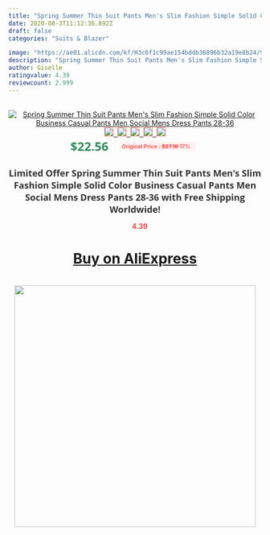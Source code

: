```yaml
---
title: "Spring Summer Thin Suit Pants Men's Slim Fashion Simple Solid Color Business Casual Pants Men Social Mens Dress Pants 28-36"
date: 2020-08-3T11:12:36.892Z
draft: false
categories: "Suits & Blazer"

image: "https://ae01.alicdn.com/kf/H3c6f1c99ae154bddb36896b32a19e8b24/Spring-Summer-Thin-Suit-Pants-Men-s-Slim-Fashion-Simple-Solid-Color-Business-Casual-Pants-Men.jpg"
description: "Spring Summer Thin Suit Pants Men's Slim Fashion Simple Solid Color Business Casual Pants Men Social Mens Dress Pants 28-36"
author: Giselle
ratingvalue: 4.39
reviewcount: 2.999
---
```

<br>
<div style="text-align: center;">
<a href="https://s.click.aliexpress.com/e/_AaowG5" target="_blank" rel="nofollow noopener noreferrer"><img alt="Spring Summer Thin Suit Pants Men's Slim Fashion Simple Solid Color Business Casual Pants Men Social Mens Dress Pants 28-36" class="magnifier-image" src="https://ae01.alicdn.com/kf/H3c6f1c99ae154bddb36896b32a19e8b24/Spring-Summer-Thin-Suit-Pants-Men-s-Slim-Fashion-Simple-Solid-Color-Business-Casual-Pants-Men.jpg_640x640.jpg">
<br>
<img style="border:1px solid salmon" src="https://ae01.alicdn.com/kf/H3c6f1c99ae154bddb36896b32a19e8b24/Spring-Summer-Thin-Suit-Pants-Men-s-Slim-Fashion-Simple-Solid-Color-Business-Casual-Pants-Men.jpg_120x120.jpg">&nbsp;&nbsp;<img style="border:1px solid salmon" src="https://ae01.alicdn.com/kf/H6906c4aafd4e498c84aa110366061ddfF/Spring-Summer-Thin-Suit-Pants-Men-s-Slim-Fashion-Simple-Solid-Color-Business-Casual-Pants-Men.jpg_120x120.jpg">&nbsp;&nbsp;<img style="border:1px solid salmon" src="https://ae01.alicdn.com/kf/H03ce773776e04aa3b33ddb51667c2b68l/Spring-Summer-Thin-Suit-Pants-Men-s-Slim-Fashion-Simple-Solid-Color-Business-Casual-Pants-Men.jpg_120x120.jpg">&nbsp;&nbsp;<img style="border:1px solid salmon" src="https://ae01.alicdn.com/kf/H0ed28cadd4fa4ee19e60e7e28be6c4bc7/Spring-Summer-Thin-Suit-Pants-Men-s-Slim-Fashion-Simple-Solid-Color-Business-Casual-Pants-Men.jpg_120x120.jpg">&nbsp;&nbsp;<img style="border:1px solid salmon" src="https://ae01.alicdn.com/kf/He15e9873304841c7a9ef2369e3f87fbaM/Spring-Summer-Thin-Suit-Pants-Men-s-Slim-Fashion-Simple-Solid-Color-Business-Casual-Pants-Men.jpg_120x120.jpg"></a></div><br0>
<div style="text-align: center;"><span style="background-color: white; border: 0px; box-sizing: border-box; color: seagreen; display: inline-block; font-family: &quot;open sans&quot; , &quot;arial&quot; , &quot;helvetica&quot; , sans-serif , &quot;heiti&quot;; font-size: 24px; font-stretch: inherit; font-weight: 700; line-height: inherit; margin: 0px 10px 0px 0px; padding: 0px; vertical-align: middle;">$22.56 </span>
<span style="background: rgb(255 , 241 , 241); border-radius: 3px; border: 0px; box-sizing: border-box; color: #ff4747; display: inline-block; font-family: inherit; font-size: 12px; font-stretch: inherit; font-style: inherit; font-variant: inherit; font-weight: 600; line-height: inherit; margin: 0px; padding: 2px 5px; transform: scale(0.9); vertical-align: middle;">Original Price : <b style="text-decoration: line-through;">$27.18 </b> 17%&nbsp;&nbsp;</span></div>
<h1 style="color: #333333; display: inline-block; font-family: &quot;open sans&quot; , &quot;arial&quot; , &quot;helvetica&quot; , sans-serif , &quot;heiti&quot;; font-size: 18px; font-stretch: inherit; font-weight: 700; text-align: center;">Limited Offer Spring Summer Thin Suit Pants Men's Slim Fashion Simple Solid Color Business Casual Pants Men Social Mens Dress Pants 28-36 with Free Shipping Worldwide!</h1>
<div style="color: #ff4747; text-align: center;">
<img src="https://4.bp.blogspot.com/-M0ZcTcb-5uY/XleCXlxnR4I/AAAAAAAAAEc/OrjgMkXV1oMQFaCRZj5HQwOCBcu3w1FegCPcBGAYYCw/s1600/star.png" style="height: 15px;">&nbsp;<b>4.39</b></div>
<div class="button_cont" align="center"><a class="buynow_a" href="https://s.click.aliexpress.com/e/_AaowG5" target="_blank" rel="nofollow noopener noreferrer"><H1>Buy on AliExpress</H1></a></div><br>
<div class="separator" style="clear: both; text-align: center;">
<img src="https://lh3.googleusercontent.com/-pTy5HemUv9M/XlePHvY0dAI/AAAAAAAAAE4/0nX5iRUoIWY8eMW9Dpxeirr157OZliDIgCLcBGAsYHQ/s1600/badge.gif" width="480">
</div>
